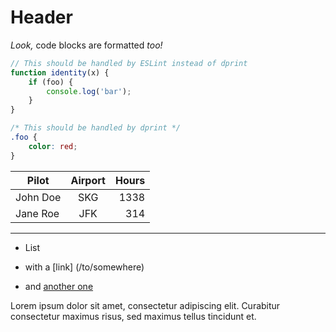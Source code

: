 # Header

_Look,_ code blocks are formatted _too!_

```js
// This should be handled by ESLint instead of dprint
function identity(x) {
	if (foo) {
		console.log('bar');
	}
}
```

```css
/* This should be handled by dprint */
.foo {
	color: red;
}
```

| Pilot    | Airport | Hours |
| -------- | :-----: | ----: |
| John Doe |   SKG   |  1338 |
| Jane Roe |   JFK   |   314 |

---

- List
- with a [link] (/to/somewhere)
- and [another one]

  [another one]: http://example.com 'Example title'

Lorem ipsum dolor sit amet, consectetur adipiscing elit. Curabitur consectetur maximus risus, sed maximus tellus
tincidunt et.
